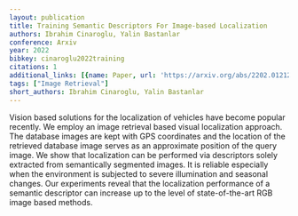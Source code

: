 ```yaml
---
layout: publication
title: Training Semantic Descriptors For Image-based Localization
authors: Ibrahim Cinaroglu, Yalin Bastanlar
conference: Arxiv
year: 2022
bibkey: cinaroglu2022training
citations: 1
additional_links: [{name: Paper, url: 'https://arxiv.org/abs/2202.01212'}]
tags: ["Image Retrieval"]
short_authors: Ibrahim Cinaroglu, Yalin Bastanlar
---
```

Vision based solutions for the localization of vehicles have become popular
recently. We employ an image retrieval based visual localization approach. The
database images are kept with GPS coordinates and the location of the retrieved
database image serves as an approximate position of the query image. We show
that localization can be performed via descriptors solely extracted from
semantically segmented images. It is reliable especially when the environment
is subjected to severe illumination and seasonal changes. Our experiments
reveal that the localization performance of a semantic descriptor can increase
up to the level of state-of-the-art RGB image based methods.